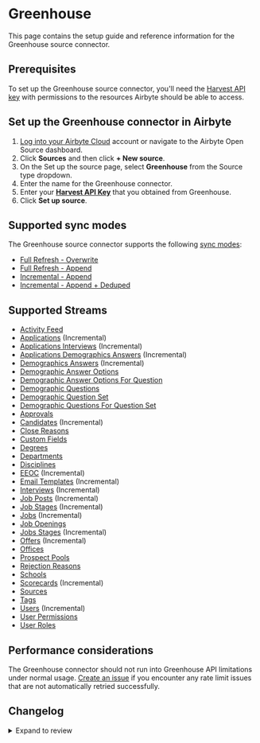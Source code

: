 # Greenhouse

This page contains the setup guide and reference information for the Greenhouse source connector.

## Prerequisites

To set up the Greenhouse source connector, you'll need the [Harvest API key](https://developers.greenhouse.io/harvest.html#authentication) with permissions to the resources Airbyte should be able to access.

## Set up the Greenhouse connector in Airbyte

1. [Log into your Airbyte Cloud](https://cloud.airbyte.com/workspaces) account or navigate to the Airbyte Open Source dashboard.
2. Click **Sources** and then click **+ New source**.
3. On the Set up the source page, select **Greenhouse** from the Source type dropdown.
4. Enter the name for the Greenhouse connector.
5. Enter your [**Harvest API Key**](https://developers.greenhouse.io/harvest.html#authentication) that you obtained from Greenhouse.
6. Click **Set up source**.

## Supported sync modes

The Greenhouse source connector supports the following [sync modes](https://docs.airbyte.com/cloud/core-concepts#connection-sync-modes):

- [Full Refresh - Overwrite](https://docs.airbyte.com/understanding-airbyte/connections/full-refresh-overwrite/)
- [Full Refresh - Append](https://docs.airbyte.com/understanding-airbyte/connections/full-refresh-append)
- [Incremental - Append](https://docs.airbyte.com/understanding-airbyte/connections/incremental-append)
- [Incremental - Append + Deduped](https://docs.airbyte.com/understanding-airbyte/connections/incremental-append-deduped)

## Supported Streams

- [Activity Feed](https://developers.greenhouse.io/harvest.html#get-retrieve-activity-feed)
- [Applications](https://developers.greenhouse.io/harvest.html#get-list-applications) \(Incremental\)
- [Applications Interviews](https://developers.greenhouse.io/harvest.html#get-list-scheduled-interviews-for-application) \(Incremental\)
- [Applications Demographics Answers](https://developers.greenhouse.io/harvest.html#get-list-demographic-answers-for-application) \(Incremental\)
- [Demographics Answers](https://developers.greenhouse.io/harvest.html#get-list-demographic-answers) \(Incremental\)
- [Demographic Answer Options](https://developers.greenhouse.io/harvest.html#get-list-demographic-answer-options)
- [Demographic Answer Options For Question](https://developers.greenhouse.io/harvest.html#get-list-demographic-answer-options-for-demographic-question)
- [Demographic Questions](https://developers.greenhouse.io/harvest.html#get-list-demographic-questions)
- [Demographic Question Set](https://developers.greenhouse.io/harvest.html#get-list-demographic-question-sets)
- [Demographic Questions For Question Set](https://developers.greenhouse.io/harvest.html#get-list-demographic-questions-for-demographic-question-set)
- [Approvals](https://developers.greenhouse.io/harvest.html#get-list-approvals-for-job)
- [Candidates](https://developers.greenhouse.io/harvest.html#get-list-candidates) \(Incremental\)
- [Close Reasons](https://developers.greenhouse.io/harvest.html#get-list-close-reasons)
- [Custom Fields](https://developers.greenhouse.io/harvest.html#get-list-custom-fields)
- [Degrees](https://developers.greenhouse.io/harvest.html#get-list-degrees)
- [Departments](https://developers.greenhouse.io/harvest.html#get-list-departments)
- [Disciplines](https://developers.greenhouse.io/harvest.html#get-list-approvals-for-job)
- [EEOC](https://developers.greenhouse.io/harvest.html#get-list-eeoc) \(Incremental\)
- [Email Templates](https://developers.greenhouse.io/harvest.html#get-list-email-templates) \(Incremental\)
- [Interviews](https://developers.greenhouse.io/harvest.html#get-list-scheduled-interviews) \(Incremental\)
- [Job Posts](https://developers.greenhouse.io/harvest.html#get-list-job-posts) \(Incremental\)
- [Job Stages](https://developers.greenhouse.io/harvest.html#get-list-job-stages) \(Incremental\)
- [Jobs](https://developers.greenhouse.io/harvest.html#get-list-jobs) \(Incremental\)
- [Job Openings](https://developers.greenhouse.io/harvest.html#get-list-job-openings)
- [Jobs Stages](https://developers.greenhouse.io/harvest.html#get-list-job-stages-for-job) \(Incremental\)
- [Offers](https://developers.greenhouse.io/harvest.html#get-list-offers) \(Incremental\)
- [Offices](https://developers.greenhouse.io/harvest.html#get-list-offices)
- [Prospect Pools](https://developers.greenhouse.io/harvest.html#get-list-prospect-pools)
- [Rejection Reasons](https://developers.greenhouse.io/harvest.html#get-list-rejection-reasons)
- [Schools](https://developers.greenhouse.io/harvest.html#get-list-schools)
- [Scorecards](https://developers.greenhouse.io/harvest.html#get-list-scorecards) \(Incremental\)
- [Sources](https://developers.greenhouse.io/harvest.html#get-list-sources)
- [Tags](https://developers.greenhouse.io/harvest.html#get-list-candidate-tags)
- [Users](https://developers.greenhouse.io/harvest.html#get-list-users) \(Incremental\)
- [User Permissions](https://developers.greenhouse.io/harvest.html#get-list-job-permissions)
- [User Roles](https://developers.greenhouse.io/harvest.html#the-user-role-object)

## Performance considerations

The Greenhouse connector should not run into Greenhouse API limitations under normal usage. [Create an issue](https://github.com/airbytehq/airbyte/issues) if you encounter any rate limit issues that are not automatically retried successfully.

## Changelog

<details>
  <summary>Expand to review</summary>

| Version | Date       | Pull Request                                             | Subject                                                                                                                                                              |
| :------ | :--------- | :------------------------------------------------------- | :------------------------------------------------------------------------------------------------------------------------------------------------------------------- |
| 1.0.0  | 2024-05-15 | [38258](https://github.com/airbytehq/airbyte/pull/38258) | Update Application incremental stream cursor and add `custom_field` and `keyed_custom_field` columns |
| 0.5.25 | 2024-10-29 | [47110](https://github.com/airbytehq/airbyte/pull/47110) | Update dependencies |
| 0.5.24 | 2024-10-23 | [47306](https://github.com/airbytehq/airbyte/pull/47306) | Add 'job_post_id' to applications stream scehma |
| 0.5.23 | 2024-10-12 | [46828](https://github.com/airbytehq/airbyte/pull/46828) | Update dependencies |
| 0.5.22 | 2024-10-05 | [46506](https://github.com/airbytehq/airbyte/pull/46506) | Update dependencies |
| 0.5.21 | 2024-09-28 | [46159](https://github.com/airbytehq/airbyte/pull/46159) | Update dependencies |
| 0.5.20 | 2024-09-21 | [45834](https://github.com/airbytehq/airbyte/pull/45834) | Update dependencies |
| 0.5.19 | 2024-09-17 | [45625](https://github.com/airbytehq/airbyte/pull/45625) | Change check stream |
| 0.5.18 | 2024-09-14 | [45476](https://github.com/airbytehq/airbyte/pull/45476) | Update dependencies |
| 0.5.17 | 2024-09-07 | [45229](https://github.com/airbytehq/airbyte/pull/45229) | Update dependencies |
| 0.5.16 | 2024-08-31 | [44755](https://github.com/airbytehq/airbyte/pull/44755) | Update dependencies |
| 0.5.15 | 2024-08-17 | [44246](https://github.com/airbytehq/airbyte/pull/44246) | Update dependencies |
| 0.5.14 | 2024-08-10 | [43595](https://github.com/airbytehq/airbyte/pull/43595) | Update dependencies |
| 0.5.13 | 2024-08-03 | [43160](https://github.com/airbytehq/airbyte/pull/43160) | Update dependencies |
| 0.5.12 | 2024-07-27 | [42816](https://github.com/airbytehq/airbyte/pull/42816) | Update dependencies |
| 0.5.11 | 2024-07-20 | [42240](https://github.com/airbytehq/airbyte/pull/42240) | Update dependencies |
| 0.5.10 | 2024-07-13 | [41787](https://github.com/airbytehq/airbyte/pull/41787) | Update dependencies |
| 0.5.9 | 2024-07-10 | [41215](https://github.com/airbytehq/airbyte/pull/41215) | Update dependencies |
| 0.5.8 | 2024-07-10 | [39601](https://github.com/airbytehq/airbyte/pull/39601) | Move spec to manifest, fix readme |
| 0.5.7 | 2024-07-06 | [40882](https://github.com/airbytehq/airbyte/pull/40882) | Update dependencies |
| 0.5.6 | 2024-06-25 | [40451](https://github.com/airbytehq/airbyte/pull/40451) | Update dependencies |
| 0.5.5 | 2024-06-22 | [39968](https://github.com/airbytehq/airbyte/pull/39968) | Update dependencies |
| 0.5.4 | 2024-06-06 | [39247](https://github.com/airbytehq/airbyte/pull/39247) | [autopull] Upgrade base image to v1.2.2 |
| 0.5.3 | 2024-04-19 | [36640](https://github.com/airbytehq/airbyte/pull/36640) | Updating to 0.80.0 CDK |
| 0.5.2 | 2024-04-12 | [36640](https://github.com/airbytehq/airbyte/pull/36640) | schema descriptions |
| 0.5.1 | 2024-03-12 | [35988](https://github.com/airbytehq/airbyte/pull/35988) | Unpin CDK version |
| 0.5.0 | 2024-02-20 | [35465](https://github.com/airbytehq/airbyte/pull/35465) | Per-error reporting and continue sync on stream failures |
| 0.4.5 | 2024-02-09 | [35077](https://github.com/airbytehq/airbyte/pull/35077) | Manage dependencies with Poetry. |
| 0.4.4 | 2023-11-29 | [32397](https://github.com/airbytehq/airbyte/pull/32397) | Increase test coverage and migrate to base image |
| 0.4.3 | 2023-09-20 | [30648](https://github.com/airbytehq/airbyte/pull/30648) | Update candidates.json |
| 0.4.2 | 2023-08-02 | [28969](https://github.com/airbytehq/airbyte/pull/28969) | Update CDK version |
| 0.4.1 | 2023-06-28 | [27773](https://github.com/airbytehq/airbyte/pull/27773) | Update following state breaking changes |
| 0.4.0 | 2023-04-26 | [25332](https://github.com/airbytehq/airbyte/pull/25332) | Add new streams: `ActivityFeed`, `Approvals`, `Disciplines`, `Eeoc`, `EmailTemplates`, `Offices`, `ProspectPools`, `Schools`, `Tags`, `UserPermissions`, `UserRoles` |
| 0.3.1 | 2023-03-06 | [23231](https://github.com/airbytehq/airbyte/pull/23231) | Publish using low-code CDK Beta version |
| 0.3.0 | 2022-10-19 | [18154](https://github.com/airbytehq/airbyte/pull/18154) | Extend `Users` stream schema |
| 0.2.11 | 2022-09-27 | [17239](https://github.com/airbytehq/airbyte/pull/17239) | Always install the latest version of Airbyte CDK |
| 0.2.10 | 2022-09-05 | [16338](https://github.com/airbytehq/airbyte/pull/16338) | Implement incremental syncs & fix SATs |
| 0.2.9 | 2022-08-22 | [15800](https://github.com/airbytehq/airbyte/pull/15800) | Bugfix to allow reading sentry.yaml and schemas at runtime |
| 0.2.8 | 2022-08-10 | [15344](https://github.com/airbytehq/airbyte/pull/15344) | Migrate connector to config-based framework |
| 0.2.7 | 2022-04-15 | [11941](https://github.com/airbytehq/airbyte/pull/11941) | Correct Schema data type for Applications, Candidates, Scorecards and Users |
| 0.2.6 | 2021-11-08 | [7607](https://github.com/airbytehq/airbyte/pull/7607) | Implement demographics streams support. Update SAT for demographics streams |
| 0.2.5 | 2021-09-22 | [6377](https://github.com/airbytehq/airbyte/pull/6377) | Refactor the connector to use CDK. Implement additional stream support |
| 0.2.4 | 2021-09-15 | [6238](https://github.com/airbytehq/airbyte/pull/6238) | Add identification of accessible streams for API keys with limited permissions |